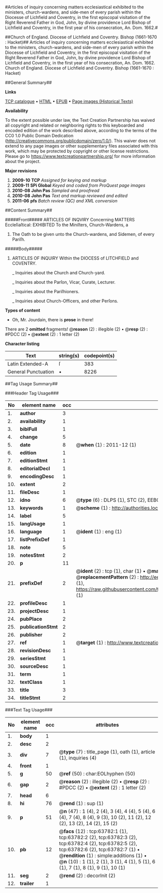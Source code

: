 #Articles of inquiry concerning matters ecclesiastical exhibited to the ministers, church-wardens, and side-men of every parish within the Diocesse of Lichfield and Coventry, in the first episcopal visitation of the Right Reverend Father in God, John, by divine providence Lord Bishop of Lichfield and Coventry, in the first year of his consecration, An. Dom. 1662.#

##Church of England. Diocese of Lichfield and Coventry. Bishop (1661-1670 : Hacket)##
Articles of inquiry concerning matters ecclesiastical exhibited to the ministers, church-wardens, and side-men of every parish within the Diocesse of Lichfield and Coventry, in the first episcopal visitation of the Right Reverend Father in God, John, by divine providence Lord Bishop of Lichfield and Coventry, in the first year of his consecration, An. Dom. 1662.
Church of England. Diocese of Lichfield and Coventry. Bishop (1661-1670 : Hacket)

##General Summary##

**Links**

[TCP catalogue](http://www.ota.ox.ac.uk/tcp/)  • 
[HTML](http://tei.it.ox.ac.uk/tcp/Texts-HTML/free/A69/A69746.html)  • 
[EPUB](http://tei.it.ox.ac.uk/tcp/Texts-EPUB/free/A69/A69746.epub) • 
[Page images (Historical Texts)](https://historicaltexts.jisc.ac.uk/eebo-12581451e)

**Availability**

To the extent possible under law, the Text Creation Partnership has waived all copyright and related or neighboring rights to this keyboarded and encoded edition of the work described above, according to the terms of the CC0 1.0 Public Domain Dedication (http://creativecommons.org/publicdomain/zero/1.0/). This waiver does not extend to any page images or other supplementary files associated with this work, which may be protected by copyright or other license restrictions. Please go to https://www.textcreationpartnership.org/ for more information about the project.

**Major revisions**

1. __2009-10__ __TCP__ *Assigned for keying and markup*
1. __2009-11__ __SPi Global__ *Keyed and coded from ProQuest page images*
1. __2010-08__ __John Pas__ *Sampled and proofread*
1. __2010-08__ __John Pas__ *Text and markup reviewed and edited*
1. __2011-06__ __pfs__ *Batch review (QC) and XML conversion*

##Content Summary##

#####Front#####
ARTICLES OF INQVIRY Concerning MATTERS Eccleſiaſtical: EXHIBITED To the Miniſters, Church-Wardens, a
1. The Oath to be given unto the Church-wardens, and Sidemen, of every Pariſh.

#####Body#####

1. ARTICLES OF INQUIRY Within the DIOCESS of LITCHFIELD and COVENTRY.

    _ Inquiries about the Church and Church-yard.

    _ Inquiries about the Parſon, Vicar, Curate, Lecturer.

    _ Inquiries about the Pariſhioners.

    _ Inquiries about Church-Officers, and other Perſons.

**Types of content**

  * Oh, Mr. Jourdain, there is **prose** in there!

There are 2 **omitted** fragments! 
 @__reason__ (2) : illegible (2)  •  @__resp__ (2) : #PDCC (2)  •  @__extent__ (2) : 1 letter (2)

**Character listing**


|Text|string(s)|codepoint(s)|
|---|---|---|
|Latin Extended-A|ſ|383|
|General Punctuation|•|8226|

##Tag Usage Summary##

###Header Tag Usage###

|No|element name|occ|attributes|
|---|---|---|---|
|1.|__author__|3||
|2.|__availability__|1||
|3.|__biblFull__|1||
|4.|__change__|5||
|5.|__date__|8| @__when__ (1) : 2011-12 (1)|
|6.|__edition__|1||
|7.|__editionStmt__|1||
|8.|__editorialDecl__|1||
|9.|__encodingDesc__|1||
|10.|__extent__|2||
|11.|__fileDesc__|1||
|12.|__idno__|6| @__type__ (6) : DLPS (1), STC (2), EEBO-CITATION (1), OCLC (1), VID (1)|
|13.|__keywords__|1| @__scheme__ (1) : http://authorities.loc.gov/ (1)|
|14.|__label__|5||
|15.|__langUsage__|1||
|16.|__language__|1| @__ident__ (1) : eng (1)|
|17.|__listPrefixDef__|1||
|18.|__note__|5||
|19.|__notesStmt__|2||
|20.|__p__|11||
|21.|__prefixDef__|2| @__ident__ (2) : tcp (1), char (1)  •  @__matchPattern__ (2) : ([0-9\-]+):([0-9IVX]+) (1), (.+) (1)  •  @__replacementPattern__ (2) : http://eebo.chadwyck.com/downloadtiff?vid=$1&page=$2 (1), https://raw.githubusercontent.com/textcreationpartnership/Texts/master/tcpchars.xml#$1 (1)|
|22.|__profileDesc__|1||
|23.|__projectDesc__|1||
|24.|__pubPlace__|2||
|25.|__publicationStmt__|2||
|26.|__publisher__|2||
|27.|__ref__|1| @__target__ (1) : http://www.textcreationpartnership.org/docs/. (1)|
|28.|__revisionDesc__|1||
|29.|__seriesStmt__|1||
|30.|__sourceDesc__|1||
|31.|__term__|1||
|32.|__textClass__|1||
|33.|__title__|3||
|34.|__titleStmt__|2||


###Text Tag Usage###

|No|element name|occ|attributes|
|---|---|---|---|
|1.|__body__|1||
|2.|__desc__|2||
|3.|__div__|7| @__type__ (7) : title_page (1), oath (1), article (1), inquiries (4)|
|4.|__front__|1||
|5.|__g__|50| @__ref__ (50) : char:EOLhyphen (50)|
|6.|__gap__|2| @__reason__ (2) : illegible (2)  •  @__resp__ (2) : #PDCC (2)  •  @__extent__ (2) : 1 letter (2)|
|7.|__head__|6||
|8.|__hi__|76| @__rend__ (1) : sup (1)|
|9.|__p__|51| @__n__ (47) : 1 (4), 2 (4), 3 (4), 4 (4), 5 (4), 6 (4), 7 (4), 8 (4), 9 (3), 10 (2), 11 (2), 12 (2), 13 (2), 14 (2), 15 (2)|
|10.|__pb__|12| @__facs__ (12) : tcp:63782:1 (1), tcp:63782:2 (2), tcp:63782:3 (2), tcp:63782:4 (2), tcp:63782:5 (2), tcp:63782:6 (2), tcp:63782:7 (1)  •  @__rendition__ (1) : simple:additions (1)  •  @__n__ (10) : 1 (1), 2 (1), 3 (1), 4 (1), 5 (1), 6 (1), 7 (1), 8 (1), 9 (1), 10 (1)|
|11.|__seg__|2| @__rend__ (2) : decorInit (2)|
|12.|__trailer__|1||
